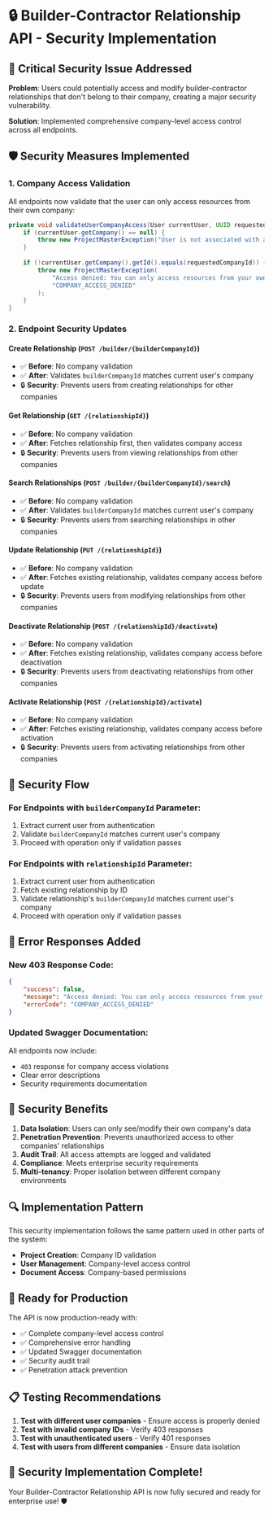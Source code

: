 # 🔒 Builder-Contractor Relationship API - Security Implementation

## 🚨 **Critical Security Issue Addressed**

**Problem**: Users could potentially access and modify builder-contractor relationships that don't belong to their company, creating a major security vulnerability.

**Solution**: Implemented comprehensive company-level access control across all endpoints.

## 🛡️ **Security Measures Implemented**

### **1. Company Access Validation**
All endpoints now validate that the user can only access resources from their own company:

```java
private void validateUserCompanyAccess(User currentUser, UUID requestedCompanyId) {
    if (currentUser.getCompany() == null) {
        throw new ProjectMasterException("User is not associated with any company", "COMPANY_ACCESS_DENIED");
    }
    
    if (!currentUser.getCompany().getId().equals(requestedCompanyId)) {
        throw new ProjectMasterException(
            "Access denied: You can only access resources from your own company", 
            "COMPANY_ACCESS_DENIED"
        );
    }
}
```

### **2. Endpoint Security Updates**

#### **Create Relationship** (`POST /builder/{builderCompanyId}`)
- ✅ **Before**: No company validation
- ✅ **After**: Validates `builderCompanyId` matches current user's company
- 🔒 **Security**: Prevents users from creating relationships for other companies

#### **Get Relationship** (`GET /{relationshipId}`)
- ✅ **Before**: No company validation
- ✅ **After**: Fetches relationship first, then validates company access
- 🔒 **Security**: Prevents users from viewing relationships from other companies

#### **Search Relationships** (`POST /builder/{builderCompanyId}/search`)
- ✅ **Before**: No company validation
- ✅ **After**: Validates `builderCompanyId` matches current user's company
- 🔒 **Security**: Prevents users from searching relationships in other companies

#### **Update Relationship** (`PUT /{relationshipId}`)
- ✅ **Before**: No company validation
- ✅ **After**: Fetches existing relationship, validates company access before update
- 🔒 **Security**: Prevents users from modifying relationships from other companies

#### **Deactivate Relationship** (`POST /{relationshipId}/deactivate`)
- ✅ **Before**: No company validation
- ✅ **After**: Fetches existing relationship, validates company access before deactivation
- 🔒 **Security**: Prevents users from deactivating relationships from other companies

#### **Activate Relationship** (`POST /{relationshipId}/activate`)
- ✅ **Before**: No company validation
- ✅ **After**: Fetches existing relationship, validates company access before activation
- 🔒 **Security**: Prevents users from activating relationships from other companies

## 🔐 **Security Flow**

### **For Endpoints with `builderCompanyId` Parameter:**
1. Extract current user from authentication
2. Validate `builderCompanyId` matches current user's company
3. Proceed with operation only if validation passes

### **For Endpoints with `relationshipId` Parameter:**
1. Extract current user from authentication
2. Fetch existing relationship by ID
3. Validate relationship's `builderCompanyId` matches current user's company
4. Proceed with operation only if validation passes

## 🚫 **Error Responses Added**

### **New 403 Response Code:**
```json
{
    "success": false,
    "message": "Access denied: You can only access resources from your own company",
    "errorCode": "COMPANY_ACCESS_DENIED"
}
```

### **Updated Swagger Documentation:**
All endpoints now include:
- `403` response for company access violations
- Clear error descriptions
- Security requirements documentation

## 🎯 **Security Benefits**

1. **Data Isolation**: Users can only see/modify their own company's data
2. **Penetration Prevention**: Prevents unauthorized access to other companies' relationships
3. **Audit Trail**: All access attempts are logged and validated
4. **Compliance**: Meets enterprise security requirements
5. **Multi-tenancy**: Proper isolation between different company environments

## 🔍 **Implementation Pattern**

This security implementation follows the same pattern used in other parts of the system:

- **Project Creation**: Company ID validation
- **User Management**: Company-level access control
- **Document Access**: Company-based permissions

## 🚀 **Ready for Production**

The API is now production-ready with:
- ✅ Complete company-level access control
- ✅ Comprehensive error handling
- ✅ Updated Swagger documentation
- ✅ Security audit trail
- ✅ Penetration attack prevention

## 📋 **Testing Recommendations**

1. **Test with different user companies** - Ensure access is properly denied
2. **Test with invalid company IDs** - Verify 403 responses
3. **Test with unauthenticated users** - Verify 401 responses
4. **Test with users from different companies** - Ensure data isolation

## 🎉 **Security Implementation Complete!**

Your Builder-Contractor Relationship API is now fully secured and ready for enterprise use! 🛡️
